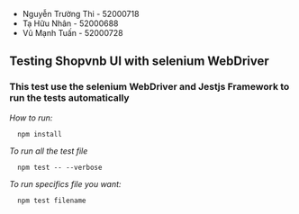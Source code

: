 - Nguyễn Trường Thi - 52000718
- Tạ Hữu Nhân - 52000688
- Vũ Mạnh Tuấn - 52000728

## Testing **Shopvnb** UI with selenium WebDriver

### This test use the selenium WebDriver and Jestjs Framework to run the tests automatically

_How to run:_

```
  npm install
```

_To run all the test file_

```
  npm test -- --verbose
```

_To run specifics file you want:_

```
  npm test filename
```
